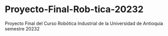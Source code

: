 # Proyecto-Final-Rob-tica-20232
Proyecto Final del Curso Robótica Industrial de la Universidad de Antioquia semestre 20232
